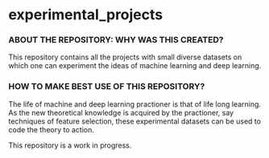 # experimental_projects

### ABOUT THE REPOSITORY: WHY WAS THIS CREATED?
This repository contains all the projects with small diverse datasets on which one can experiment the ideas of machine learning and deep learning. 

### HOW TO MAKE BEST USE OF THIS REPOSITORY?
The life of machine and deep learning practioner is that of life long learning. 
As the new theoretical knowledge is acquired by the practioner, say techniques of feature selection, these experimental datasets can be used to code the theory to action.


This repository is a work in progress.
